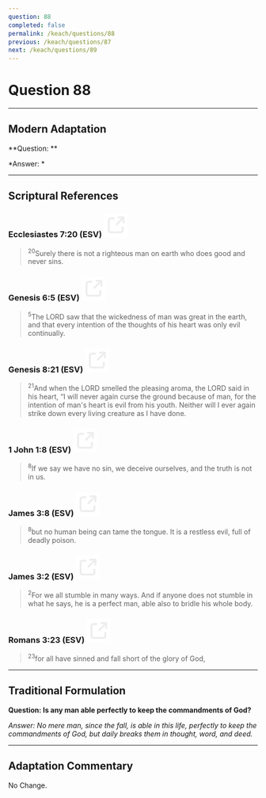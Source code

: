 ```yaml
---
question: 88
completed: false
permalink: /keach/questions/88
previous: /keach/questions/87
next: /keach/questions/89
---
```

# Question 88

---
## Modern Adaptation
**Question: **

*Answer: *

---
## Scriptural References
### Ecclesiastes 7:20 (ESV) <a href="https://biblegateway.com/passage/?search=Ecclesiastes+7%3A20&version=ESV"><img src="/assets/svg/link.svg"/></a>
> <sup>20</sup>Surely there is not a righteous man on earth who does good and never sins.

### Genesis 6:5 (ESV) <a href="https://biblegateway.com/passage/?search=Genesis+6%3A5&version=ESV"><img src="/assets/svg/link.svg"/></a>
> <sup>5</sup>The LORD saw that the wickedness of man was great in the earth, and that every intention of the thoughts of his heart was only evil continually.

### Genesis 8:21 (ESV) <a href="https://biblegateway.com/passage/?search=Genesis+8%3A21&version=ESV"><img src="/assets/svg/link.svg"/></a>
> <sup>21</sup>And when the LORD smelled the pleasing aroma, the LORD said in his heart, “I will never again curse the ground because of man, for the intention of man's heart is evil from his youth. Neither will I ever again strike down every living creature as I have done.

### 1 John 1:8 (ESV) <a href="https://biblegateway.com/passage/?search=1+John+1%3A8&version=ESV"><img src="/assets/svg/link.svg"/></a>
> <sup>8</sup>If we say we have no sin, we deceive ourselves, and the truth is not in us.

### James 3:8 (ESV) <a href="https://biblegateway.com/passage/?search=James+3%3A8&version=ESV"><img src="/assets/svg/link.svg"/></a>
> <sup>8</sup>but no human being can tame the tongue. It is a restless evil, full of deadly poison.

### James 3:2 (ESV) <a href="https://biblegateway.com/passage/?search=James+3%3A2&version=ESV"><img src="/assets/svg/link.svg"/></a>
> <sup>2</sup>For we all stumble in many ways. And if anyone does not stumble in what he says, he is a perfect man, able also to bridle his whole body.

### Romans 3:23 (ESV) <a href="https://biblegateway.com/passage/?search=Romans+3%3A23&version=ESV"><img src="/assets/svg/link.svg"/></a>
> <sup>23</sup>for all have sinned and fall short of the glory of God,


---
## Traditional Formulation
**Question: Is any man able perfectly to keep the commandments of God?**

*Answer: No mere man, since the fall, is able in this life, perfectly to keep the commandments of God, but daily breaks them in thought, word, and deed.*

---
## Adaptation Commentary
No Change.